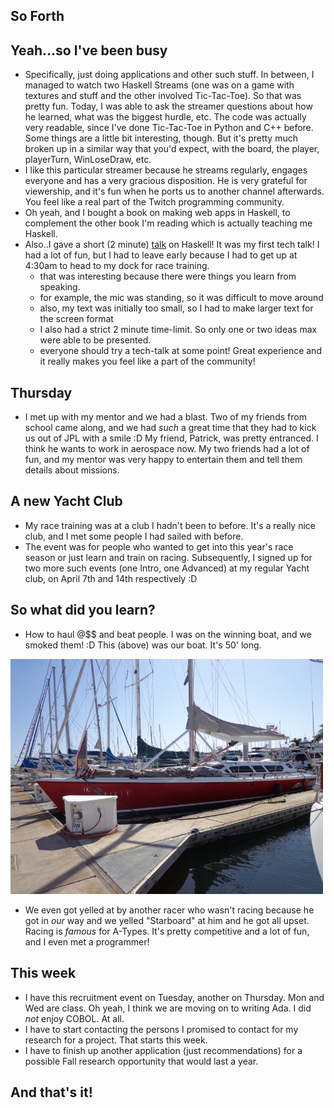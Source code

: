 ## So Forth

## Yeah...so I've been busy
- Specifically, just doing applications and other such stuff. 
  In between, I managed to watch two Haskell Streams (one was on a game with textures and stuff and
  the other involved Tic-Tac-Toe). So that was pretty fun. Today, I was able to ask
  the streamer questions about how he learned, what was the biggest hurdle, etc. 
  The code was actually very readable, since I've done Tic-Tac-Toe in Python and C++ before. 
  Some things are a little bit interesting, though. But it's pretty much broken up in a similar way
  that you'd expect, with the board, the player, playerTurn, WinLoseDraw, etc.
- I like this particular streamer because he streams regularly, engages everyone and has a very gracious disposition.
  He is very grateful for viewership, and it's fun when he ports us to another channel afterwards. You feel like a real
  part of the Twitch programming community.
- Oh yeah, and I bought a book on making web apps in Haskell, to complement the other book I'm reading
  which is actually teaching me Haskell. 
- Also..I gave a short (2 minute) [talk](https://docs.google.com/presentation/d/18VJ5whSbnJ4kKdyqpLV9FBUC91RRtKRnEna0fV--wUE/edit) on Haskell! It was my first tech talk! I had a lot of fun, but
  I had to leave early because I had to get up at 4:30am to head to my dock for race training.
  - that was interesting because there were things you learn from speaking.
  - for example, the mic was standing, so it was difficult to move around
  - also, my text was initially too small, so I had to make larger text for the screen format
  - I also had a strict 2 minute time-limit. So only one or two ideas max were able to be presented.
  - everyone should try a tech-talk at some point! Great experience and it really makes you feel like a part of the community!
  
## Thursday
- I met up with my mentor and we had a blast. Two of my friends from school came along, and we had
  *such* a great time that they had to kick us out of JPL with a smile :D
  My friend, Patrick, was pretty entranced. I think he wants to work in aerospace now. My two friends
  had a lot of fun, and my mentor was very happy to entertain them and tell them details about missions.
  
## A new Yacht Club
- My race training was at a club I hadn't been to before. It's a really nice club, and I met some people I had 
  sailed with before.
- The event was for people who wanted to get into this year's race season or just learn and train
  on racing. Subsequently, I signed up for two more such events (one Intro, one Advanced) at my
  regular Yacht club, on April 7th and 14th respectively :D
  
## So what did you learn?
- How to haul @$$ and beat people. I was on the winning boat, and we smoked them! :D
  This (above) was our boat. It's 50' long.

<img src="/images/winnerracetrain.png" width="500">

- We even got yelled at by another racer who wasn't racing because he got in *our* way
  and we yelled "Starboard" at him and he got all upset. Racing is *famous* for A-Types.
  It's pretty competitive and a lot of fun, and I even met a programmer!
  
## This week
 - I have this recruitment event on Tuesday, another on Thursday. Mon and Wed are class.
   Oh yeah, I think we are moving on to writing Ada. I did *not* enjoy COBOL. At all.
 - I have to start contacting the persons I promised to contact for my research for a project.
   That starts this week.
 - I have to finish up another application (just recommendations) for a possible Fall research
   opportunity that would last a year. 
   
## And that's it!
